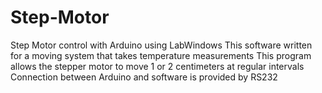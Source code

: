 # Step-Motor
Step Motor control with Arduino using LabWindows
This software written for a moving system that takes temperature measurements
This program allows the stepper motor to move 1 or 2 centimeters at regular intervals
Connection between Arduino and software is provided by RS232
